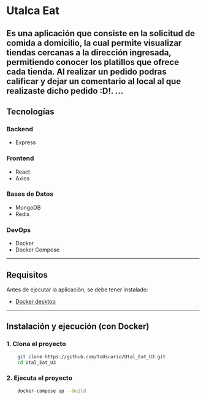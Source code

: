 # Utalca Eat

Es una aplicación que consiste en la solicitud de comida a domicilio, la cual permite visualizar tiendas
cercanas a la dirección ingresada, permitiendo conocer los platillos que ofrece cada tienda. Al realizar un 
pedido podras calificar y dejar un comentario al local al que realizaste dicho pedido :D!.
...
---

## Tecnologías

### Backend
- Express

### Frontend
- React
- Axios

### Bases de Datos
- MongoDB
- Redis

### DevOps
- Docker
- Docker Compose

---

## Requisitos
Antes de ejecutar la aplicación, se debe tener instalado:
- [Docker desktop](https://docs.docker.com/desktop/)

---

## Instalación y ejecución (con Docker)

### 1. Clona el proyecto

```bash
    git clone https://github.com/tuUsuario/Utal_Eat_U3.git
    cd Utal_Eat_U3
```

### 2. Ejecuta el proyecto
```bash
    docker-compose up --build
```